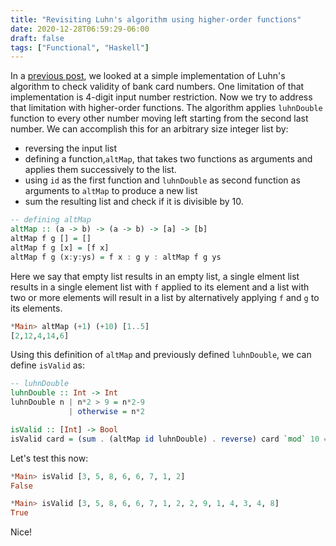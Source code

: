 ```yaml
---
title: "Revisiting Luhn's algorithm using higher-order functions"
date: 2020-12-28T06:59:29-06:00
draft: false
tags: ["Functional", "Haskell"]
---
```

In a [previous post](../b67), we looked at a simple implementation of Luhn's algorithm to check validity of bank card numbers. One limitation of that implementation is 4-digit input number restriction. Now we try to address that limitation with higher-order functions. The algorithm applies `luhnDouble` function to every other number moving left starting from the second last number. We can accomplish this for an arbitrary size integer list by:
- reversing the input list
- defining a function,`altMap`, that takes two functions as arguments and applies them successively to the list.
- using `id` as the first function and `luhnDouble` as second function as arguments to `altMap` to produce a new list
- sum the resulting list and check if it is divisible by 10.

```haskell
-- defining altMap
altMap :: (a -> b) -> (a -> b) -> [a] -> [b]
altMap f g [] = []
altMap f g [x] = [f x]
altMap f g (x:y:ys) = f x : g y : altMap f g ys
```
Here we say that empty list results in an empty list, a single elment list results in a single element list with `f` applied to its element and a list with two or more elements will result in a list by alternatively applying `f` and `g` to its elements.

```haskell
*Main> altMap (+1) (+10) [1..5]
[2,12,4,14,6]
```
Using this definition of `altMap` and previously defined `luhnDouble`, we can define `isValid` as:
```haskell
-- luhnDouble
luhnDouble :: Int -> Int
luhnDouble n | n*2 > 9 = n*2-9
             | otherwise = n*2

isValid :: [Int] -> Bool
isValid card = (sum . (altMap id luhnDouble) . reverse) card `mod` 10 == 0
```
Let's test this now:

```haskell
*Main> isValid [3, 5, 8, 6, 6, 7, 1, 2]
False

*Main> isValid [3, 5, 8, 6, 6, 7, 1, 2, 2, 9, 1, 4, 3, 4, 8]
True
```
Nice!